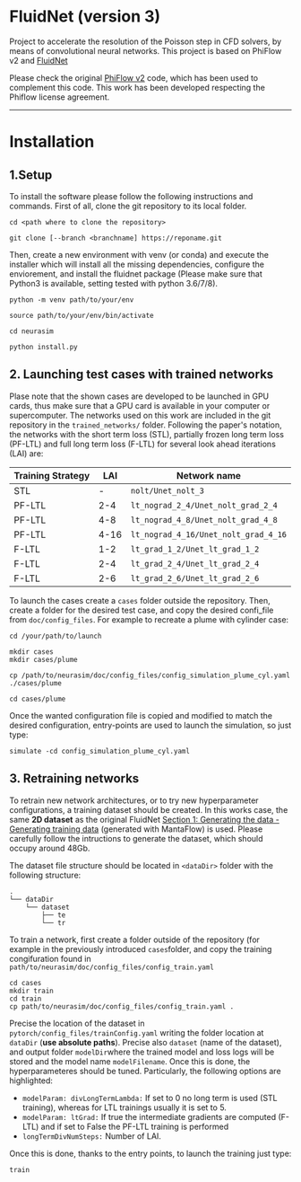 # FluidNet (version 3)
Project to accelerate the resolution of the Poisson step in CFD solvers, by means of convolutional neural networks.
This project is based on PhiFlow v2 and [FluidNet](https://github.com/google/FluidNet) 

Please check the original [PhiFlow v2](https://github.com/tum-pbs/PhiFlow) code, which has been used to complement this code. This work has been developed respecting the Phiflow license agreement.


---

# Installation

## 1.Setup
To install the software please follow the following instructions and commands. First of all, clone the git repository to its local folder.
```
cd <path where to clone the repository>

git clone [--branch <branchname] https://reponame.git

```
Then, create a new environment with venv (or conda) and execute the installer which will install all the missing dependencies, configure the enviorement, and install the fluidnet package (Please make sure that Python3 is available, setting tested with python 3.6/7/8). 


```
python -m venv path/to/your/env  

source path/to/your/env/bin/activate

cd neurasim

python install.py
```

## 2. Launching test cases with trained networks

Plase note that the shown cases are developed to be launched in GPU cards, thus make sure that a GPU card is available in your computer or supercomputer. The networks used on this work are included in the git repository in the ```trained_networks/``` folder. Following the paper's notation, the networks with  the short term loss (STL), partially frozen long term loss (PF-LTL) and full long term loss (F-LTL) for several look ahead iterations (LAI) are:

Training Strategy |   LAI  | Network name
----------------- | ------ | ------------
STL               |    -   | ```nolt/Unet_nolt_3```
PF-LTL            |   2-4  | ```lt_nograd_2_4/Unet_nolt_grad_2_4```
PF-LTL            |   4-8  | ```lt_nograd_4_8/Unet_nolt_grad_4_8```
PF-LTL            |   4-16 | ```lt_nograd_4_16/Unet_nolt_grad_4_16```
F-LTL             |   1-2  | ```lt_grad_1_2/Unet_lt_grad_1_2```
F-LTL             |   2-4  | ```lt_grad_2_4/Unet_lt_grad_2_4```
F-LTL             |   2-6  | ```lt_grad_2_6/Unet_lt_grad_2_6```

To launch the cases create a ```cases``` folder outside the repository. Then, create a folder for the desired test case, and copy the desired confi_file from ```doc/config_files```. For example to recreate a plume with cylinder case:

```
cd /your/path/to/launch

mkdir cases
mkdir cases/plume

cp /path/to/neurasim/doc/config_files/config_simulation_plume_cyl.yaml ./cases/plume

cd cases/plume
```

Once the wanted configuration file is copied and modified to match the desired configuration, entry-points are used to launch the simulation, so just type:


```
simulate -cd config_simulation_plume_cyl.yaml
```

## 3. Retraining networks

To retrain new network architectures, or to try new hyperparameter configurations, a training dataset should be created. In this works case, the same **2D dataset** as the original FluidNet [Section 1: Generating the data - Generating training data](https://github.com/google/FluidNet#1-generating-the-data) (generated with MantaFlow) is used. Please carefully follow the intructions to generate the dataset, which should occupy around 48Gb.

The dataset file structure should be located in ```<dataDir>``` folder with the following structure: 
```
.
└── dataDir
    └── dataset
        ├── te
        └── tr

```
To train a network, first create a folder outside of the repository (for example in the previously introduced ```cases```folder, and copy the training congifuration found in ```path/to/neurasim/doc/config_files/config_train.yaml```

```
cd cases
mkdir train
cd train
cp path/to/neurasim/doc/config_files/config_train.yaml .
```

Precise the location of the dataset in ```pytorch/config_files/trainConfig.yaml``` writing the folder location at ```dataDir``` (__use absolute paths__).
Precise also ```dataset``` (name of the dataset), and output folder ```modelDir```where the trained model and loss logs will be stored and the model name ```modelFilename```. Once this is done, the hyperparameteres should be tuned. Particularly, the following options are highlighted:

* ```modelParam: divLongTermLambda:``` If set to 0 no long term is used (STL training), whereas for LTL trainings usually it is set to 5.
* ```modelParam: ltGrad:``` If true the intermediate gradients are computed (F-LTL) and if set to False the PF-LTL training is performed
* ```longTermDivNumSteps:``` Number of LAI.

Once this is done, thanks to the entry points, to launch the training just type:

```
train
```
